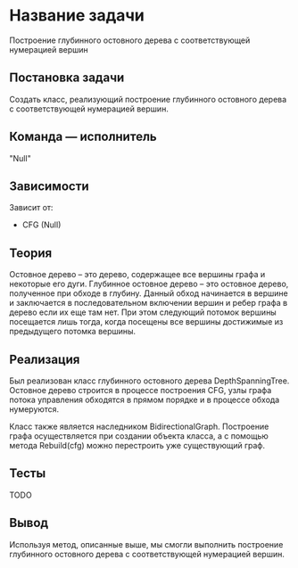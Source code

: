 # Название задачи
Построение глубинного остовного дерева с соответствующей нумерацией вершин

## Постановка задачи
Создать класс, реализующий построение глубинного остовного дерева 
с соответствующей нумерацией вершин.
## Команда — исполнитель
"Null"

## Зависимости
Зависит от:
-  CFG (Null)

## Теория

Остовное дерево – это дерево, содержащее все вершины графа и некоторые его дуги. 
Глубинное остовное дерево – это остовное дерево, полученное при обходе в глубину.
Данный обход начинается в вершине и заключается в последовательном включении вершин и
ребер графа в дерево если их еще там нет. При этом следующий потомок вершины посещается
лишь тогда, когда посещены все вершины достижимые из предыдущего потомка вершины.

## Реализация

Был реализован класс глубинного остовного дерева DepthSpanningTree.
Остовное дерево строится в процессе построения CFG, узлы графа потока управления обходятся 
в прямом порядке и в процессе обхода нумеруются.

Класс также является наследником BidirectionalGraph. 
Построение графа осуществляется при создании объекта класса, 
а с помощью метода Rebuild(cfg) можно перестроить уже существующий граф.

## Тесты

TODO

## Вывод
Используя метод, описанные выше, мы смогли выполнить построение глубинного остовного дерева с соответствующей нумерацией вершин.